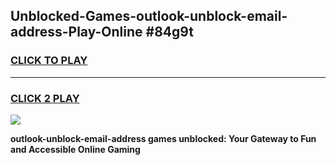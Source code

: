 
## Unblocked-Games-outlook-unblock-email-address-Play-Online #84g9t
<h3>
<a href="https://news.freeplayer.one?title=outlook-unblock-email-address&ref=3">CLICK TO PLAY</a></h3>
<hr>

<h3>
<a href="https://news.freeplayer.one?title=outlook-unblock-email-address&ref=3">CLICK 2 PLAY</a>
  
</h3>

<a href="https://news.freeplayer.one?title=outlook-unblock-email-address&ref=3"><img src="https://clearcache.store/games.png"></a>


**outlook-unblock-email-address games unblocked: Your Gateway to Fun and Accessible Online Gaming**
